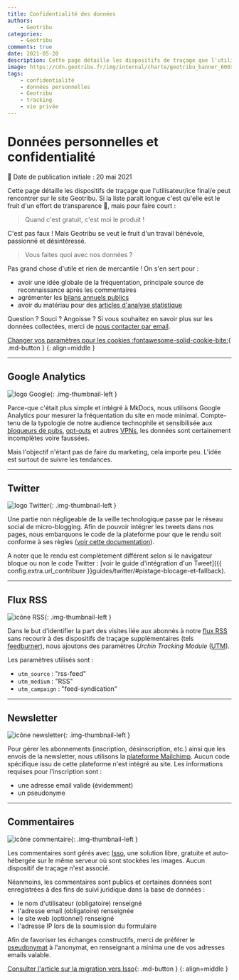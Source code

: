 ```yaml
---
title: Confidentialité des données
authors:
    - Geotribu
categories:
    - Geotribu
comments: true
date: 2021-05-20
description: Cette page détaille les dispositifs de traçage que l'utilisateur/ice final/e peut rencontrer sur le site Geotribu.
image: https://cdn.geotribu.fr/img/internal/charte/geotribu_banner_600x300.png
tags:
    - confidentialité
    - données personnelles
    - Geotribu
    - tracking
    - vie privée
---
```


# Données personnelles et confidentialité

:calendar: Date de publication initiale : 20 mai 2021

Cette page détaille les dispositifs de traçage que l'utilisateur/ice final/e peut rencontrer sur le site Geotribu. Si la liste paraît longue c'est qu'elle est le fruit d'un effort de transparence :slightly_smiling_face:, mais pour faire court :

> Quand c'est gratuit, c'est moi le produit !

C'est pas faux ! Mais Geotribu se veut le fruit d'un travail bénévole, passionné et désintéressé.

> Vous faites quoi avec nos données ?

Pas grand chose d'utile et rien de mercantile ! On s'en sert pour :

- avoir une idée globale de la fréquentation, principale source de reconnaissance après les commentaires
- agrémenter les [bilans annuels publics](../articles/2021/2021-01-04_bilan_2020_perspectives_2021.md)
- avoir du matériau pour des [articles d'analyse statistique](../articles/2021/2021-02-09_statistiques_twitter.md)

Question ? Souci ? Angoisse ? Si vous souhaitez en savoir plus sur les données collectées, merci de [nous contacter par email](mailto:geotribu+rgpd@gmail.com).

[Changer vos paramètres pour les cookies :fontawesome-solid-cookie-bite:](#__consent){ .md-button }
{: align=middle }

----

## Google Analytics

![logo Google](https://cdn.geotribu.fr/img/logos-icones/entreprises_association/google/google.webp "logo Google"){: .img-thumbnail-left }

Parce-que c'était plus simple et intégré à MkDocs, nous utilisons Google Analytics pour mesurer la fréquentation du site en mode minimal. Compte-tenu de la typologie de notre audience technophile et sensibilisée aux [bloqueurs de pubs](https://fr.wikipedia.org/wiki/Logiciel_antipub), [opt-outs](https://tools.google.com/dlpage/gaoptout/index.html?hl=fr) et autres [VPNs](https://fr.wikipedia.org/wiki/R%C3%A9seau_priv%C3%A9_virtuel), les données sont certainement incomplètes voire faussées.

Mais l'objectif n'étant pas de faire du marketing, cela importe peu. L'idée est surtout de suivre les tendances.

----

## Twitter

![logo Twitter](https://cdn.geotribu.fr/img/logos-icones/social/twitter.png "logo Twitter"){: .img-thumbnail-left }

Une partie non négligeable de la veille technologique passe par le réseau social de micro-blogging. Afin de pouvoir intégrer les tweets dans nos pages, nous embarquons le code de la plateforme pour que le rendu soit conforme à ses règles ([voir cette documentation](https://help.twitter.com/fr/using-twitter/how-to-embed-a-tweet)).

A noter que le rendu est complètement différent selon si le navigateur bloque ou non le code Twitter : [voir le guide d'intégration d'un Tweet]({{ config.extra.url_contribuer }}guides/twitter/#pistage-blocage-et-fallback).

----

## Flux RSS

![icône RSS](https://cdn.geotribu.fr/img/logos-icones/rss.png "icône RSS"){: .img-thumbnail-left }

Dans le but d'identifier la part des visites liée aux abonnés à notre [flux RSS] sans recourir à des dispositifs de traçage supplémentaires (tels [feedburner](https://feedburner.google.com/)), nous ajoutons des paramètres *Urchin Tracking Module* ([UTM]).

Les paramètres utilisés sont :

- `utm_source` : "rss-feed"
- `utm_medium` : "RSS"
- `utm_campaign` : "feed-syndication"

----

## Newsletter

![icône newsletter](https://cdn.geotribu.fr/img/logos-icones/divers/newsletter.webp "icône newsletter"){: .img-thumbnail-left }

Pour gérer les abonnements (inscription, désinscription, etc.) ainsi que les envois de la newsletter, nous utilisons la [plateforme Mailchimp](https://mailchimp.com/fr/). Aucun code spécifique issu de cette plateforme n'est intégré au site.
Les informations requises pour l'inscription sont :

- une adresse email valide (évidemment)
- un pseudonyme

----

## Commentaires

![icône commentaire](https://cdn.geotribu.fr/img/logos-icones/astuce.png "icône commentaire"){: .img-thumbnail-left }

Les commentaires sont gérés avec [Isso], une solution libre, gratuite et auto-hébergée sur le même serveur où sont stockées les images. Aucun dispositif de traçage n'est associé.

Néanmoins, les commentaires sont publics et certaines données sont enregistrées à des fins de suivi juridique dans la base de données :

- le nom d'utilisateur (obligatoire) renseigné
- l'adresse email (obligatoire) renseignée
- le site web (optionnel) renseigné
- l'adresse IP lors de la soumission du formulaire

Afin de favoriser les échanges constructifs, merci de préférer le [pseudonymat](https://fr.wikipedia.org/wiki/Pseudonymat) à l'anonymat, en renseignant a minima une de vos adresses emails valable.

[Consulter l'article sur la migration vers Isso](../articles/2021/2021-05-14_commentaires_migration_disqus_isso.md){: .md-button }
{: align=middle }

<!-- Hyperlinks reference -->
[flux RSS]: https://geotribu.fr/feed_rss_created.xml
[Isso]: https://posativ.org/isso/
[UTM]: https://fr.wikipedia.org/wiki/Param%C3%A8tres_UTM
